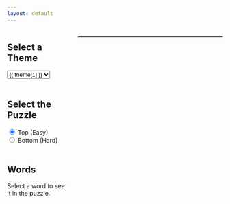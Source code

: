 ```yaml
---
layout: default
---
```


<script>
  document.addEventListener("DOMContentLoaded", function() {
    var themesRadioButtons = document.querySelectorAll('input[type="radio"][name="themes"]');
    var checkboxesContainer = document.getElementById('checkboxForm'); // Get the checkboxes container
    var wordCellsMap = {}; // Object to store cell indices for each word
    var puzzleSize = 16;
    var themeSelect = document.getElementById('themeSelect');
    var easyRadio = document.getElementById('easyRadio');
    var hardRadio = document.getElementById('hardRadio');

    // Event listener for theme select dropdown
    themeSelect.addEventListener("change", function() {
      var selectedTheme = themeSelect.value;
      var words;
      var puzzles;

      if (easyRadio.checked) {
        words = {{ site.data.puzzle_data.Easy_Placed_Words | jsonify }};
        puzzles = {{ site.data.puzzle_data.Easy_Boards | jsonify }};
      } else if (hardRadio.checked) {
        words = {{ site.data.puzzle_data.Hard_Placed_Words | jsonify }};
        puzzles = {{ site.data.puzzle_data.Hard_Boards | jsonify }};
      }

      var wordList = words[selectedTheme];
      updateCheckboxes(wordList);
      populatePuzzle(puzzles[selectedTheme]);
    });

    // Event listener for difficulty radio buttons
    easyRadio.addEventListener("change", function() {
      themeSelect.dispatchEvent(new Event('change')); // Trigger change event for theme select dropdown
    });

    hardRadio.addEventListener("change", function() {
      themeSelect.dispatchEvent(new Event('change')); // Trigger change event for theme select dropdown
    });

    // Trigger change event for theme select dropdown to load default data
    themeSelect.dispatchEvent(new Event('change'));

    function populatePuzzle(puzzle) {
      var puzzleTable = document.getElementById('puzzleTable');
      puzzleTable.innerHTML = ''; // Clear previous puzzle

      // Iterate through rows and cells to populate puzzle table
      puzzle.forEach(function(row) {
        var tr = document.createElement('tr');
        row.forEach(function(cell) {
          var td = document.createElement('td');
          td.setAttribute('data-letter', cell);
          td.textContent = cell;
          tr.appendChild(td);
        });
        puzzleTable.appendChild(tr);
      });
    }

    function updateCheckboxes(wordList) {
        checkboxesContainer.innerHTML = ''; // Clear previous checkboxes

        // Sort the word list alphabetically
        wordList.sort();

        // Loop through the sorted wordList and generate checkboxes and labels
        wordList.forEach(function(item, index) {
            var checkbox = document.createElement('input');
            checkbox.type = 'checkbox';
            checkbox.id = 'checkbox' + index;
            checkbox.name = 'checkbox' + index;
            checkbox.setAttribute('data-word', item); // Set data-word attribute
            checkboxesContainer.appendChild(checkbox);

            var label = document.createElement('label');
            label.setAttribute('for', 'checkbox' + index);
            label.textContent = item.toUpperCase();
            checkboxesContainer.appendChild(label);

            var lineBreak = document.createElement('br');
            checkboxesContainer.appendChild(lineBreak);
        });
    }

    // Attach event listeners for checkboxes after they are generated
    checkboxesContainer.addEventListener("change", function(event) {
      if (event.target.type === 'checkbox') {
        var isChecked = event.target.checked;
        var word = event.target.getAttribute("data-word");
        var puzzleTable = document.getElementById('puzzleTable');
        var puzzleCells = puzzleTable.getElementsByTagName("td");

        if (isChecked) {
          markWordInPuzzle(puzzleCells, word);
        } else {
          resetWordInPuzzle(word);
        }
      }
    });

    // Function definitions for marking and resetting words in puzzle...

    // Define your JavaScript function to mark a word in the puzzle
    function markWordInPuzzle(cells, word) {
      console.log("Marking word in puzzle:", word);
      // Convert the word to uppercase and remove non-alphabetic characters
      var cleanWord = word.toUpperCase().replace(/[^A-Z]/g, '');

      var wordFound = false;
      for (var i = 0; i < cells.length; i++) {
        var cell = cells[i];
        if (cell.textContent.toUpperCase() === cleanWord.charAt(0)) {
          var directions = [
            { row: -1, col: 0 }, { row: 1, col: 0 }, // Vertical
            { row: 0, col: -1 }, { row: 0, col: 1 }, // Horizontal
            { row: -1, col: -1 }, { row: -1, col: 1 }, // Diagonal (top left to bottom right)
            { row: 1, col: -1 }, { row: 1, col: 1 } // Diagonal (bottom left to top right)
          ];

          for (var j = 0; j < directions.length; j++) {
            var direction = directions[j];
            var found = checkDirection(cells, cleanWord, cell.parentNode.rowIndex, cell.cellIndex, direction.row, direction.col);
            if (found) {
              wordFound = true;
              break;
            }
          }

          if (wordFound) break;
        }
      }
    }

    function checkDirection(cells, word, row, col, rowDir, colDir) {
      for (var k = 0; k < word.length; k++) {
        var newRow = row + k * rowDir;
        var newCol = col + k * colDir;
        if (newRow < 0 || newRow >= puzzleSize || newCol < 0 || newCol >= puzzleSize) {
          return false;
        }
        var cell = cells[newRow * puzzleSize + newCol];
        if (cell.textContent !== word.charAt(k)) {
          return false;
        }
      }

      var cellIndices = [];
      for (var k = 0; k < word.length; k++) {
        var newRow = row + k * rowDir;
        var newCol = col + k * colDir;
        var cellIndex = newRow * puzzleSize + newCol;
        var cell = cells[cellIndex];
        cell.style.color = "red";
        cell.style.fontWeight = "bold";
        cell.style.backgroundColor = "rgba(255, 128, 128, 0.3)";
        cellIndices.push(cellIndex);
      }
      wordCellsMap[word] = cellIndices;
      console.log(wordCellsMap);
      return true;
    }

    function resetWordInPuzzle(word) {
      // Convert the word to uppercase and remove non-alphabetic characters
      var word = word.toUpperCase().replace(/[^A-Z]/g, '');
      console.log("Resetting word in puzzle:", word);
      var cellIndices = wordCellsMap[word];
      if (!cellIndices) return; // Word not found in map

      for (var i = 0; i < cellIndices.length; i++) {
        var cellIndex = cellIndices[i];
        var cell = document.querySelector('table').getElementsByTagName('td')[cellIndex];
        cell.style.color = ""; // Reset color to default
        cell.style.fontWeight = ""; // Reset font weight to default
        cell.style.backgroundColor = "";
      }
      delete wordCellsMap[word]; // Remove word entry from map
      console.log(wordCellsMap);
    }
  });
</script>

<div style="display: flex; justify-content: center; align-items: flex-start;">
  <div style="width: 30%; margin-right: 20px;">
    <h2>Select a Theme</h2>
    <select id="themeSelect">
      {% assign themes = site.data.puzzle_data.Theme %}
      {% for theme in themes %}
        <option value="{{ theme[0] }}">{{ theme[1] }}</option>
      {% endfor %}
    </select>
    <br/>
    <br/>
    <h2>Select the Puzzle</h2>
    <input type="radio" id="easyRadio" name="difficulty" value="Easy" checked>
    <label for="easyRadio">Top (Easy)</label>
    <br/>
    <input type="radio" id="hardRadio" name="difficulty" value="Hard">
    <label for="hardRadio">Bottom (Hard)</label>
    <br/>
    <br/>
    <h2>Words</h2>
    Select a word to see it in the puzzle.
    <form id="checkboxForm" action="">
    </form>
  </div>

  <div style="width: 70%;">
    <table border="1" id="puzzleTable">
      <!-- Puzzle will be dynamically populated here -->
    </table>
  </div>

</div>
